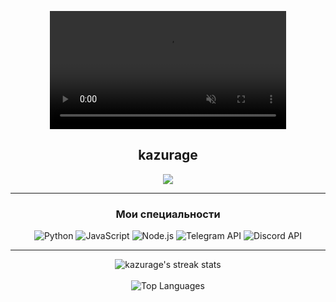 <p align="center">
  <video src="banner.mp4" width="75%" autoplay loop muted playsinline>
  </video>
</p>

<h2 align="center">
  kazurage
</h2>

<p align="center">
  <a href="https://t.me/kazurage">
    <img src="https://img.shields.io/badge/Telegram-kazurage-blue?style=for-the-badge&logo=telegram&logoColor=white&color=0088cc">
  </a>
</p>

<hr>

<h3 align="center">Мои специальности</h3>

<p align="center">
  <img src="https://img.shields.io/badge/Python-%233776AB.svg?style=for-the-badge&logo=python&logoColor=white" alt="Python">
  <img src="https://img.shields.io/badge/JavaScript-%23F7DF1E.svg?style=for-the-badge&logo=javascript&logoColor=black" alt="JavaScript">
  <img src="https://img.shields.io/badge/Node.js-%23339933.svg?style=for-the-badge&logo=node.js&logoColor=white" alt="Node.js">
  <img src="https://img.shields.io/badge/Telegram_API-%2326A5E4.svg?style=for-the-badge&logo=telegram&logoColor=white" alt="Telegram API">
  <img src="https://img.shields.io/badge/Discord_API-%235865F2.svg?style=for-the-badge&logo=discord&logoColor=white" alt="Discord API">
</p>

<hr>

<div align="center">
  <img src="https://github-readme-streak-stats.herokuapp.com/?user=kazurage&theme=tokyonight&hide_border=true" alt="kazurage's streak stats">
  <br><br>
  <img src="https://github-readme-stats.vercel.app/api/top-langs/?username=kazurage&layout=compact&theme=tokyonight&hide_border=true" alt="Top Languages">
</div>
